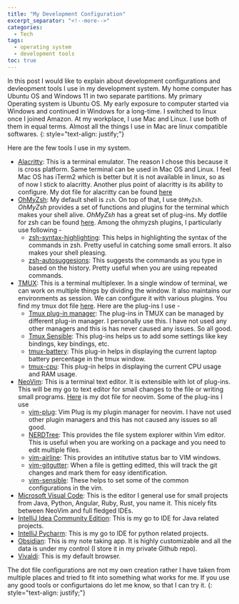 ```yaml
---
title: "My Development Configuration"
excerpt_separator: "<!--more-->"
categories:
  - Tech
tags:
  - operating system
  - development tools
toc: true
---
```

In this post I would like to explain about development configurations and devleopment tools I use in my development system. My home computer has Ubuntu OS and Windows 11 in two separate partitions. My primary Operating system is Ubuntu OS. My early exposure to computer started via Windows and continued in Windows for a long-time. I switched to linux once I joined Amazon. At my workplace, I use Mac and Linux. I use both of them in equal terms. Almost all the things I use in Mac are linux compatible softwares.
{: style="text-align: justify;"}

<!--more-->

Here are the few tools I use in my system.

- [Alacritty](https://alacritty.org): This is a terminal emulator. The reason I chose this because it is  cross platform. Same terminal can be used in Mac OS and Linux. I feel Mac OS has iTerm2 which is better but it is not available in linux, so as of now I stick to alacritty. Another plus point of alacritty is its ability to configure. My dot file for alacritty can be found [here](https://github.com/harsha-kadekar/dotfiles/blob/main/alacritty.yml)
- [OhMyZsh](https://ohmyz.sh/): My default shell is `zsh`. On top of that, I use `OhMyZsh`. *OhMyZsh* provides a set of functions and plugins for the terminal which makes your shell alive. *OhMyZsh* has a great set of plug-ins. My dotfile for zsh can be found [here](https://github.com/harsha-kadekar/dotfiles/blob/main/zshrc). Among the ohmyzsh plugins, I particularly use following -
  - [zsh-syntax-highlighting](https://github.com/zsh-users/zsh-syntax-highlighting): This helps in highlighting the syntax of the commands in zsh. Pretty useful in catching some small errors. It also makes your shell pleasing.
  - [zsh-autosuggesions](https://github.com/zsh-users/zsh-autosuggestions): This suggests the commands as you type in based on the history. Pretty useful when you are using repeated commands.
- [TMUX](https://github.com/tmux/tmux/wiki): This is a terminal multiplexer. In a single window of terminal, we can work on multiple things by dividing the window. It also maintains our environments as session. We can configure it with various plugins. You find my tmux dot file [here](https://github.com/harsha-kadekar/dotfiles/blob/main/tmux.conf). Here are the plug-ins I use -
  - [Tmux plug-in manager](https://github.com/tmux-plugins/tpm): The plug-ins in TMUX can be managed by different plug-in manager. I personally use this. I have not used any other managers and this is has never caused any issues. So all good.
  - [Tmux Sensible](https://github.com/tmux-plugins/tmux-sensible): This plug-ins helps us to add some settings like key bindings, key bindings, etc.
  - [tmux-battery](https://github.com/tmux-plugins/tmux-battery): This plug-in helps in displaying the current laptop battery percentage in the tmux window.
  - [tmux-cpu](https://github.com/tmux-plugins/tmux-cpu): This plug-in helps in displaying the current CPU usage and RAM usage.
- [NeoVim](https://neovim.io): This is a terminal text editor. It is extensible with lot of plug-ins. This will be my go to text editor for small changes to the file or writing small programs. [Here](https://github.com/harsha-kadekar/dotfiles/blob/main/init.vim) is my dot file for neovim. Some of the plug-ins I use
  - [vim-plug](https://github.com/junegunn/vim-plug): Vim Plug is my plugin manager for neovim. I have not used other plugin managers and this has not caused any issues so all good.
  - [NERDTree](https://github.com/preservim/nerdtree): This provides the file system explorer within Vim editor. This is useful when you are working on a package and you need to edit multiple files.
  - [vim-airline](https://github.com/vim-airline/vim-airline): This provides an intitutive status bar to VIM windows.
  - [vim-gitgutter](https://github.com/airblade/vim-gitgutter): When a file is getting editted, this will track the git changes and mark them for easy identification.
  - [vim-sensible](https://github.com/tpope/vim-sensible): These helps to set some of the common configurations in the vim.
- [Microsoft Visual Code](https://code.visualstudio.com): This is the editor I general use for small projects from Java, Python, Angular, Ruby, Rust, you name it. This nicely fits between NeoVim and full fledged IDEs.
- [IntelliJ Idea Community Edition](https://www.jetbrains.com/idea/): This is my go to IDE for Java related projects.
- [IntelliJ Pycharm](https://www.jetbrains.com/pycharm/): This is my go to IDE for python related projects.
- [Obsidian](https://obsidian.md): This is my note taking app. It is highly customizable and all the data is under my control (I store it in my private Github repo).
- [Vivaldi](https://vivaldi.com): This is my default browser.

The dot file configurations are not my own creation rather I have taken from multiple places and tried to fit into something what works for me. If you use any good tools or configurtaions do let me know, so that I can try it.
{: style="text-align: justify;"}

